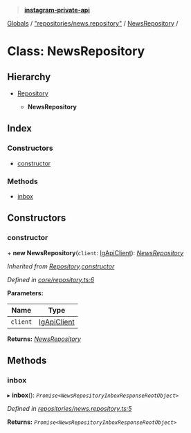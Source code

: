 > **[instagram-private-api](../README.md)**

[Globals](../README.md) / ["repositories/news.repository"](../modules/_repositories_news_repository_.md) / [NewsRepository](_repositories_news_repository_.newsrepository.md) /

# Class: NewsRepository

## Hierarchy

* [Repository](_core_repository_.repository.md)

  * **NewsRepository**

## Index

### Constructors

* [constructor](_repositories_news_repository_.newsrepository.md#constructor)

### Methods

* [inbox](_repositories_news_repository_.newsrepository.md#inbox)

## Constructors

###  constructor

\+ **new NewsRepository**(`client`: [IgApiClient](_core_client_.igapiclient.md)): *[NewsRepository](_repositories_news_repository_.newsrepository.md)*

*Inherited from [Repository](_core_repository_.repository.md).[constructor](_core_repository_.repository.md#constructor)*

*Defined in [core/repository.ts:6](https://github.com/dilame/instagram-private-api/blob/3e16058/src/core/repository.ts#L6)*

**Parameters:**

Name | Type |
------ | ------ |
`client` | [IgApiClient](_core_client_.igapiclient.md) |

**Returns:** *[NewsRepository](_repositories_news_repository_.newsrepository.md)*

## Methods

###  inbox

▸ **inbox**(): *`Promise<NewsRepositoryInboxResponseRootObject>`*

*Defined in [repositories/news.repository.ts:5](https://github.com/dilame/instagram-private-api/blob/3e16058/src/repositories/news.repository.ts#L5)*

**Returns:** *`Promise<NewsRepositoryInboxResponseRootObject>`*
